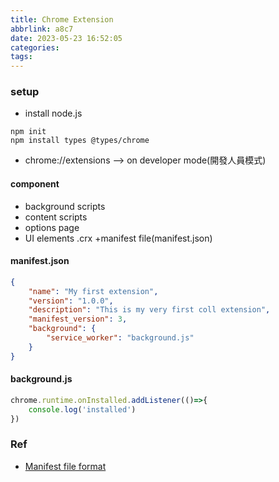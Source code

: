 ```yaml
---
title: Chrome Extension
abbrlink: a8c7
date: 2023-05-23 16:52:05
categories:
tags:
---
```


### setup
+ install node.js
```
npm init
npm install types @types/chrome
```

+ chrome://extensions --> on developer mode(開發人員模式)

#### component
+ background scripts
+ content scripts
+ options page
+ UI elements
.crx
+manifest file(manifest.json)

#### 

#### manifest.json
``` json
{
	"name": "My first extension",
	"version": "1.0.0",
	"description": "This is my very first coll extension",
	"manifest_version": 3,
	"background": {
		"service_worker": "background.js"
	}
}
```

#### background.js
``` js
chrome.runtime.onInstalled.addListener(()=>{
	console.log('installed')
})
```

### Ref
+ [Manifest file format](https://developer.chrome.com/docs/extensions/mv3/manifest/)

